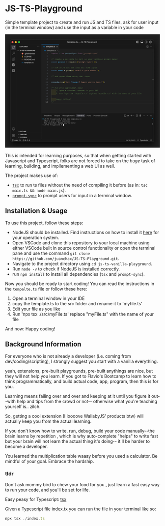 # JS-TS-Playground

Simple template project to create and run JS and TS files, ask for user input (in the terminal window) and use the input as a variable in your code

![project overview](./images/screenshot-vscode-readme.png "project overview")

This is intended for learning purposes, so that when getting started with Javascript and Typescript, folks are not forced to take on the *huge* task of learning, building, and impllementing a web UI as well.

The project makes use of:

- [`tsx`](https://discordapp.com/channels/1329366022423183372/1346413632166039552/1347984628891258941) to run ts files without the need of compiling it before (as in: `tsc main.ts && node main.js`).
- [`prompt-sync`](https://github.com/heapwolf/prompt-sync#readme) to prompt users for input in a terminal window.

## Installation & Usage

To use this project, follow these steps:

- NodeJS should be installed. Find instructions on how to install it [here](https://nodejs.org/en/download/) for your operation system.
- Open VSCode and clone this repository to your local machine using either VSCode built in source control functionality or open the terminal pane and use the command `git clone https://github.com/juanchax/JS-TS-Playground.git`.
- Navigate to the project directory using `cd js-ts-vanilla-playground`.
- Run `node -v` to check if NodeJS is installed correctly.
- run `npm install` to install all dependencies (`tsx` and `prompt-sync`).

Now you should be ready to start coding! You can read the instructions in the `tempalte.ts` file or follow these here:

1. Open a terminal window in your IDE
2. copy the template.ts to the src folder and rename it to 'myfile.ts'
3. Edit your file as you like
4. Run 'npx tsx ./src/myFile.ts' replace "myFile.ts" with the name of your file

And now: Happy coding!

## Background Information

For everyone who is not already a developer   (i.e.  coming from dev/coding/scripting), I strongly suggest you start with a vanilla everything.

yeah, extensions, pre-built playgrounds, pre-built anythings are nice, but they will not help you learn.  If you got to Flavio's Bootcamp to learn how to think programmatically, and build actual code, app, program, then this is for you.

Learning means failing over and over and keeping at it until you figure it out--with help and tips from the crowd or not-- otherwise what you're teaching yourself is.. zilch.

So, getting a cool extension (I loooove WallabyJS' products btw) will actually keep you from the actual learning.

If you don't know how to write, run, debug, build your code manually--the brain learns by repetition  , which is why auto-complete "helps" to write fast but your brain will not learn the actual thing it's doing-- it'll be harder to become a developer.

You learned the multiplication table waaay before you used a calculator.  Be mindful of your goal. Embrace the hardship.

### tldr

Don't ask mommy bird to chew your food for you , just learn a fast easy way to run your code, and you'll be set for life.

Easy peasy for Typescript: [tsx](https://tsx.is/getting-started)

Given a Typescript file index.tx you can run the file in your terminal like so:

```typescript
npx tsx ./index.ts
```
